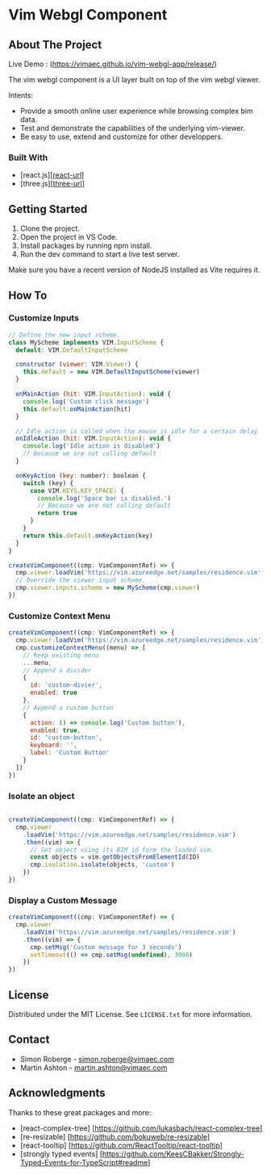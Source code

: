 # Vim Webgl Component

## About The Project

Live Demo : (https://vimaec.github.io/vim-webgl-app/release/)

The vim webgl component is a UI layer built on top of the vim webgl viewer.

Intents:

- Provide a smooth online user experience while browsing complex bim data.
- Test and demonstrate the capabilities of the underlying vim-viewer.
- Be easy to use, extend and customize for other developpers.

### Built With

- [react.js][[react-url](https://reactjs.org/)]
- [three.js][[three-url](https://threejs.org/)]

<!-- GETTING STARTED -->

## Getting Started

1. Clone the project.
2. Open the project in VS Code.
3. Install packages by running npm install.
4. Run the dev command to start a live test server.

Make sure you have a recent version of NodeJS installed as Vite requires it.

## How To

### Customize Inputs

```javascript
// Define the new input scheme.
class MyScheme implements VIM.InputScheme {
  default: VIM.DefaultInputScheme

  constructor (viewer: VIM.Viewer) {
    this.default = new VIM.DefaultInputScheme(viewer)
  }

  onMainAction (hit: VIM.InputAction): void {
    console.log('Custom click message')
    this.default.onMainAction(hit)
  }

  // Idle action is called when the mouse is idle for a certain delay
  onIdleAction (hit: VIM.InputAction): void {
    console.log('Idle action is disabled')
    // Because we are not calling default
  }

  onKeyAction (key: number): boolean {
    switch (key) {
      case VIM.KEYS.KEY_SPACE: {
        console.log('Space bar is disabled.')
        // Because we are not calling default
        return true
      }
    }
    return this.default.onKeyAction(key)
  }
}

createVimComponent((cmp: VimComponentRef) => {
  cmp.viewer.loadVim('https://vim.azureedge.net/samples/residence.vim')
  // Override the viewer input scheme.
  cmp.viewer.inputs.scheme = new MyScheme(cmp.viewer)
})
```

### Customize Context Menu
```javascript
createVimComponent((cmp: VimComponentRef) => {
  cmp.viewer.loadVim('https://vim.azureedge.net/samples/residence.vim')
  cmp.customizeContextMenu((menu) => [
    // Keep existing menu
    ...menu,
    // Append a divider
    {
      id: 'custom-divier',
      enabled: true
    },
    // Append a custom button
    {
      action: () => console.log('Custom button'),
      enabled: true,
      id: 'custom-button',
      keyboard: '',
      label: 'Custom Button'
    }
  ])
})
```

### Isolate an object
```javascript

createVimComponent((cmp: VimComponentRef) => {
  cmp.viewer
    .loadVim('https://vim.azureedge.net/samples/residence.vim')
    .then((vim) => {
      // Get object using its BIM id form the loaded vim.
      const objects = vim.getObjectsFromElementId(ID)
      cmp.isolation.isolate(objects, 'custom')
    })
})

```

### Display a Custom Message
```javascript
createVimComponent((cmp: VimComponentRef) => {
  cmp.viewer
    .loadVim('https://vim.azureedge.net/samples/residence.vim')
    .then((vim) => {
      cmp.setMsg('Custom message for 3 seconds')
      setTimeout(() => cmp.setMsg(undefined), 3000)
    })
})

```


## License

Distributed under the MIT License. See `LICENSE.txt` for more information.

## Contact

 - Simon Roberge - simon.roberge@vimaec.com
 - Martin Ashton - martin.ashton@vimaec.com

## Acknowledgments
Thanks to these great packages and more:

 - [react-complex-tree] [https://github.com/lukasbach/react-complex-tree]
 - [re-resizable] [https://github.com/bokuweb/re-resizable]
 - [react-tooltip] [https://github.com/ReactTooltip/react-tooltip]
 - [strongly typed events] [https://github.com/KeesCBakker/Strongly-Typed-Events-for-TypeScript#readme]


